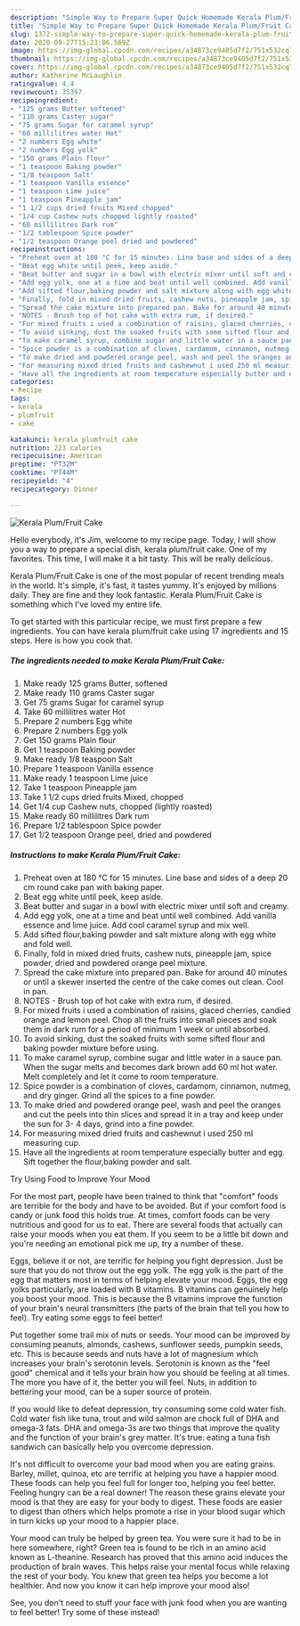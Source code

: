 ```yaml
---
description: "Simple Way to Prepare Super Quick Homemade Kerala Plum/Fruit Cake"
title: "Simple Way to Prepare Super Quick Homemade Kerala Plum/Fruit Cake"
slug: 1372-simple-way-to-prepare-super-quick-homemade-kerala-plum-fruit-cake
date: 2020-09-27T15:23:06.569Z
image: https://img-global.cpcdn.com/recipes/a34873ce9405d7f2/751x532cq70/kerala-plumfruit-cake-recipe-main-photo.jpg
thumbnail: https://img-global.cpcdn.com/recipes/a34873ce9405d7f2/751x532cq70/kerala-plumfruit-cake-recipe-main-photo.jpg
cover: https://img-global.cpcdn.com/recipes/a34873ce9405d7f2/751x532cq70/kerala-plumfruit-cake-recipe-main-photo.jpg
author: Katherine McLaughlin
ratingvalue: 4.4
reviewcount: 35397
recipeingredient:
- "125 grams Butter softened"
- "110 grams Caster sugar"
- "75 grams Sugar for caramel syrup"
- "60 millilitres water Hot"
- "2 numbers Egg white"
- "2 numbers Egg yolk"
- "150 grams Plain flour"
- "1 teaspoon Baking powder"
- "1/8 teaspoon Salt"
- "1 teaspoon Vanilla essence"
- "1 teaspoon Lime juice"
- "1 teaspoon Pineapple jam"
- "1 1/2 cups dried fruits Mixed chopped"
- "1/4 cup Cashew nuts chopped lightly roasted"
- "60 millilitres Dark rum"
- "1/2 tablespoon Spice powder"
- "1/2 teaspoon Orange peel dried and powdered"
recipeinstructions:
- "Preheat oven at 180 °C for 15 minutes. Line base and sides of a deep 20 cm round cake pan with baking paper."
- "Beat egg white until peek, keep aside."
- "Beat butter and sugar in a bowl with electric mixer until soft and creamy."
- "Add egg yolk, one at a time and beat until well combined. Add vanilla essence and lime juice. Add cool caramel syrup and mix well."
- "Add sifted flour,baking powder and salt mixture along with egg white and fold well."
- "Finally, fold in mixed dried fruits, cashew nuts, pineapple jam, spice powder, dried and powdered orange peel mixture."
- "Spread the cake mixture into prepared pan. Bake for around 40 minutes or until a skewer inserted the centre of the cake comes out clean. Cool in pan."
- "NOTES - Brush top of hot cake with extra rum, if desired."
- "For mixed fruits i used a combination of raisins, glaced cherries, candied orange and lemon peel. Chop all the fruits into small pieces and soak them in dark rum for a period of minimum 1 week or until absorbed."
- "To avoid sinking, dust the soaked fruits with some sifted flour and baking powder mixture before using."
- "To make caramel syrup, combine sugar and little water in a sauce pan. When the sugar melts and becomes dark brown add 60 ml hot water. Melt completely and let it come to room temperature."
- "Spice powder is a combination of cloves, cardamom, cinnamon, nutmeg, and dry ginger. Grind all the spices to a fine powder."
- "To make dried and powdered orange peel, wash and peel the oranges and cut the peels into thin slices and spread it in a tray and keep under the sun for 3- 4 days, grind into a fine powder."
- "For measuring mixed dried fruits and cashewnut i used 250 ml measuring cup."
- "Have all the ingredients at room temperature especially butter and egg. Sift together the flour,baking powder and salt."
categories:
- Recipe
tags:
- kerala
- plumfruit
- cake

katakunci: kerala plumfruit cake 
nutrition: 223 calories
recipecuisine: American
preptime: "PT32M"
cooktime: "PT44M"
recipeyield: "4"
recipecategory: Dinner

---
```



![Kerala Plum/Fruit Cake](https://img-global.cpcdn.com/recipes/a34873ce9405d7f2/751x532cq70/kerala-plumfruit-cake-recipe-main-photo.jpg)

Hello everybody, it's Jim, welcome to my recipe page. Today, I will show you a way to prepare a special dish, kerala plum/fruit cake. One of my favorites. This time, I will make it a bit tasty. This will be really delicious.

Kerala Plum/Fruit Cake is one of the most popular of recent trending meals in the world. It's simple, it's fast, it tastes yummy. It's enjoyed by millions daily. They are fine and they look fantastic. Kerala Plum/Fruit Cake is something which I've loved my entire life.




To get started with this particular recipe, we must first prepare a few ingredients. You can have kerala plum/fruit cake using 17 ingredients and 15 steps. Here is how you cook that.

<!--inarticleads1-->

##### The ingredients needed to make Kerala Plum/Fruit Cake:

1. Make ready 125 grams Butter, softened
1. Make ready 110 grams Caster sugar
1. Get 75 grams Sugar for caramel syrup
1. Take 60 millilitres water Hot
1. Prepare 2 numbers Egg white
1. Prepare 2 numbers Egg yolk
1. Get 150 grams Plain flour
1. Get 1 teaspoon Baking powder
1. Make ready 1/8 teaspoon Salt
1. Prepare 1 teaspoon Vanilla essence
1. Make ready 1 teaspoon Lime juice
1. Take 1 teaspoon Pineapple jam
1. Take 1 1/2 cups dried fruits Mixed, chopped
1. Get 1/4 cup Cashew nuts, chopped (lightly roasted)
1. Make ready 60 millilitres Dark rum
1. Prepare 1/2 tablespoon Spice powder
1. Get 1/2 teaspoon Orange peel, dried and powdered




<!--inarticleads2-->

##### Instructions to make Kerala Plum/Fruit Cake:

1. Preheat oven at 180 °C for 15 minutes. Line base and sides of a deep 20 cm round cake pan with baking paper.
1. Beat egg white until peek, keep aside.
1. Beat butter and sugar in a bowl with electric mixer until soft and creamy.
1. Add egg yolk, one at a time and beat until well combined. Add vanilla essence and lime juice. Add cool caramel syrup and mix well.
1. Add sifted flour,baking powder and salt mixture along with egg white and fold well.
1. Finally, fold in mixed dried fruits, cashew nuts, pineapple jam, spice powder, dried and powdered orange peel mixture.
1. Spread the cake mixture into prepared pan. Bake for around 40 minutes or until a skewer inserted the centre of the cake comes out clean. Cool in pan.
1. NOTES - Brush top of hot cake with extra rum, if desired.
1. For mixed fruits i used a combination of raisins, glaced cherries, candied orange and lemon peel. Chop all the fruits into small pieces and soak them in dark rum for a period of minimum 1 week or until absorbed.
1. To avoid sinking, dust the soaked fruits with some sifted flour and baking powder mixture before using.
1. To make caramel syrup, combine sugar and little water in a sauce pan. When the sugar melts and becomes dark brown add 60 ml hot water. Melt completely and let it come to room temperature.
1. Spice powder is a combination of cloves, cardamom, cinnamon, nutmeg, and dry ginger. Grind all the spices to a fine powder.
1. To make dried and powdered orange peel, wash and peel the oranges and cut the peels into thin slices and spread it in a tray and keep under the sun for 3- 4 days, grind into a fine powder.
1. For measuring mixed dried fruits and cashewnut i used 250 ml measuring cup.
1. Have all the ingredients at room temperature especially butter and egg. Sift together the flour,baking powder and salt.




Try Using Food to Improve Your Mood


For the most part, people have been trained to think that "comfort" foods are terrible for the body and have to be avoided. But if your comfort food is candy or junk food this holds true. At times, comfort foods can be very nutritious and good for us to eat. There are several foods that actually can raise your moods when you eat them. If you seem to be a little bit down and you're needing an emotional pick me up, try a number of these.

Eggs, believe it or not, are terrific for helping you fight depression. Just be sure that you do not throw out the egg yolk. The egg yolk is the part of the egg that matters most in terms of helping elevate your mood. Eggs, the egg yolks particularly, are loaded with B vitamins. B vitamins can genuinely help you boost your mood. This is because the B vitamins improve the function of your brain's neural transmitters (the parts of the brain that tell you how to feel). Try eating some eggs to feel better!

Put together some trail mix of nuts or seeds. Your mood can be improved by consuming peanuts, almonds, cashews, sunflower seeds, pumpkin seeds, etc. This is because seeds and nuts have a lot of magnesium which increases your brain's serotonin levels. Serotonin is known as the "feel good" chemical and it tells your brain how you should be feeling at all times. The more you have of it, the better you will feel. Nuts, in addition to bettering your mood, can be a super source of protein.

If you would like to defeat depression, try consuming some cold water fish. Cold water fish like tuna, trout and wild salmon are chock full of DHA and omega-3 fats. DHA and omega-3s are two things that improve the quality and the function of your brain's grey matter. It's true: eating a tuna fish sandwich can basically help you overcome depression. 

It's not difficult to overcome your bad mood when you are eating grains. Barley, millet, quinoa, etc are terrific at helping you have a happier mood. These foods can help you feel full for longer too, helping you feel better. Feeling hungry can be a real downer! The reason these grains elevate your mood is that they are easy for your body to digest. These foods are easier to digest than others which helps promote a rise in your blood sugar which in turn kicks up your mood to a happier place.

Your mood can truly be helped by green tea. You were sure it had to be in here somewhere, right? Green tea is found to be rich in an amino acid known as L-theanine. Research has proved that this amino acid induces the production of brain waves. This helps raise your mental focus while relaxing the rest of your body. You knew that green tea helps you become a lot healthier. And now you know it can help improve your mood also!

See, you don't need to stuff your face with junk food when you are wanting to feel better! Try some of these instead!

